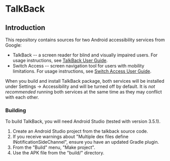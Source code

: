 # TalkBack

## Introduction
This repository contains sources for two Android accessibility services from Google:

* TalkBack -- a screen reader for blind and visually impaired users. For usage instructions, see [TalkBack User Guide](https://support.google.com/accessibility/android/answer/6283677?hl=en).
* Switch Access -- screen navigation tool for users with mobility limitations. For usage instructions, see [Switch Access User Guide](https://support.google.com/accessibility/android/answer/6122836?hl=en).

When you build and install TalkBack package, both services will be installed under Settings -> Accessibility and will be turned off by default. It is *not recommended* running both services at the same time as they may conflict with each other.


### Building
To build TalkBack, you will need Android Studio (tested with version 3.5.1).

1. Create an Android Studio project from the talkback source code.
2. If you receive warnings about "Multiple dex files define INotificationSideChannel", ensure you have an updated Gradle plugin.
3. From the "Build" menu, "Make project".
4. Use the APK file from the "build/" directory.


